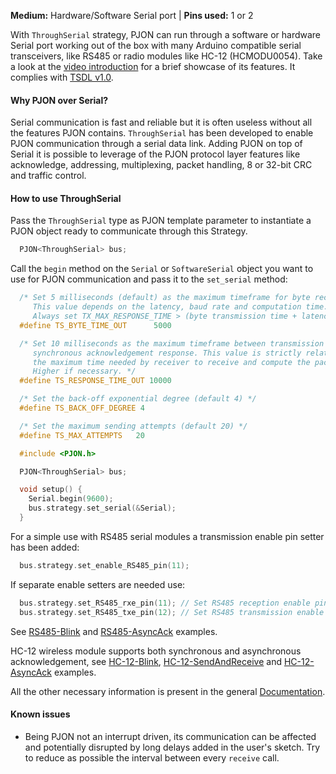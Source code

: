 
**Medium:** Hardware/Software Serial port |
**Pins used:** 1 or 2

With `ThroughSerial` strategy, PJON can run through a software or hardware Serial port working out of the box with many Arduino compatible serial transceivers, like RS485 or radio modules like HC-12 (HCMODU0054). Take a look at the [video introduction](https://www.youtube.com/watch?v=H4jUsgvM-lw) for a brief showcase of its features. It complies with [TSDL v1.0](/strategies/ThroughSerial/specification/TSDL-specification-v1.0.md).

#### Why PJON over Serial?
Serial communication is fast and reliable but it is often useless without all the features PJON contains. `ThroughSerial` has been developed to enable PJON communication through a serial data link. Adding PJON on top of Serial it is possible to leverage of the PJON protocol layer features like acknowledge, addressing, multiplexing, packet handling, 8 or 32-bit CRC and traffic control.

#### How to use ThroughSerial
Pass the `ThroughSerial` type as PJON template parameter to instantiate a PJON object ready to communicate through this Strategy.
```cpp  
  PJON<ThroughSerial> bus;
```
Call the `begin` method on the `Serial` or `SoftwareSerial`  object you want to use for PJON communication and pass it to the `set_serial` method:
```cpp  
  /* Set 5 milliseconds (default) as the maximum timeframe for byte reception.
     This value depends on the latency, baud rate and computation time.
     Always set TX_MAX_RESPONSE_TIME > (byte transmission time + latency) */
  #define TS_BYTE_TIME_OUT      5000

  /* Set 10 milliseconds as the maximum timeframe between transmission and
     synchronous acknowledgement response. This value is strictly related to
     the maximum time needed by receiver to receive and compute the packet.
     Higher if necessary. */
  #define TS_RESPONSE_TIME_OUT 10000

  /* Set the back-off exponential degree (default 4) */
  #define TS_BACK_OFF_DEGREE 4

  /* Set the maximum sending attempts (default 20) */
  #define TS_MAX_ATTEMPTS   20

  #include <PJON.h>

  PJON<ThroughSerial> bus;

  void setup() {
    Serial.begin(9600);
    bus.strategy.set_serial(&Serial);
  }
```
For a simple use with RS485 serial modules a transmission enable pin setter has been added:
```cpp  
  bus.strategy.set_enable_RS485_pin(11);
```
If separate enable setters are needed use:
```cpp  
  bus.strategy.set_RS485_rxe_pin(11); // Set RS485 reception enable pin
  bus.strategy.set_RS485_txe_pin(12); // Set RS485 transmission enable pin
```
See [RS485-Blink](../../examples/ARDUINO/Local/ThroughSerial/RS485-Blink) and [RS485-AsyncAck](../../examples/ARDUINO/Local/ThroughSerial/RS485-AsyncAck) examples.

HC-12 wireless module supports both synchronous and asynchronous acknowledgement, see [HC-12-Blink](../../examples/ARDUINO/Local/ThroughSerial/HC-12-Blink), [HC-12-SendAndReceive](../../examples/ARDUINO/Local/ThroughSerial/HC-12-SendAndReceive) and [HC-12-AsyncAck](../../examples/ARDUINO/Local/ThroughSerial/HC-12-AsyncAck) examples.

All the other necessary information is present in the general [Documentation](/documentation).

#### Known issues
- Being PJON not an interrupt driven, its communication can be affected and potentially disrupted by long delays added in the user's sketch. Try to reduce as possible the interval between every `receive` call.

